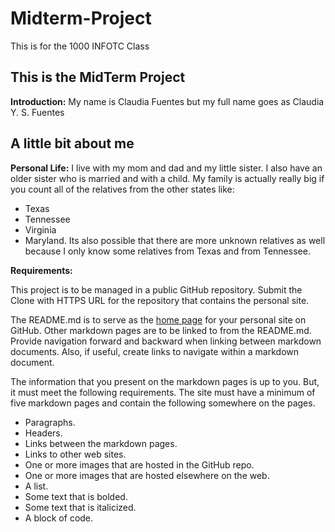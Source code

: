 # Midterm-Project
This is for the 1000 INFOTC Class

## This is the MidTerm Project
**Introduction:** My name is Claudia Fuentes but my full name goes as Claudia Y. S. Fuentes

## A little bit about me

**Personal Life:** I live with my mom and dad and my little sister. I also have an older sister who is married and with a child. My family is actually really big if you count all of the relatives from the other states like:
* Texas
* Tennessee
* Virginia
* Maryland. Its also possible that there are more unknown relatives as well because I only know some relatives from Texas and from Tennessee.

**Requirements:**

This project is to be managed in a public GitHub repository. Submit the Clone with HTTPS URL for the repository that contains the personal site.

The README.md is to serve as the [home page](https://en.wikipedia.org/wiki/Home_page) for your personal site on GitHub. Other markdown pages are to be linked to from the README.md. Provide navigation forward and backward when linking between markdown documents. Also, if useful, create links to navigate within a markdown document.

The information that you present on the markdown pages is up to you. But, it must meet the following requirements. The site must have a minimum of five markdown pages and contain the following somewhere on the pages.

* Paragraphs.
* Headers.
* Links between the markdown pages.
* Links to other web sites.
* One or more images that are hosted in the GitHub repo.
* One or more images that are hosted elsewhere on the web.
* A list.
* Some text that is bolded.
* Some text that is italicized.
* A block of code.
